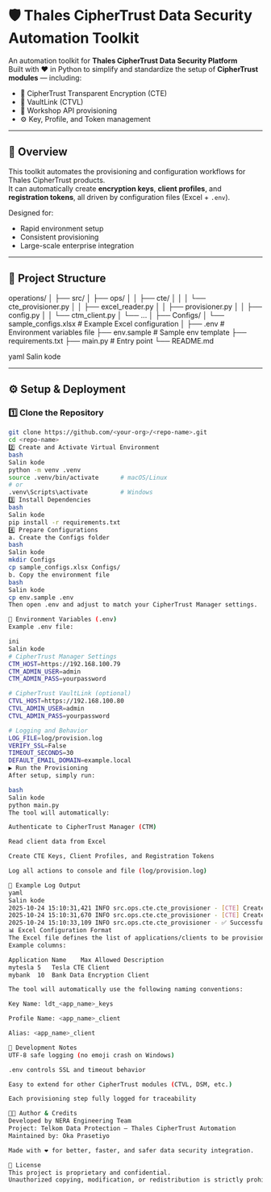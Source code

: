 # 🛡️ Thales CipherTrust Data Security Automation Toolkit

An automation toolkit for **Thales CipherTrust Data Security Platform**  
Built with ❤️ in Python to simplify and standardize the setup of **CipherTrust modules** — including:

- 🔐 CipherTrust Transparent Encryption (CTE)
- 🧩 VaultLink (CTVL)
- 🧰 Workshop API provisioning
- ⚙️ Key, Profile, and Token management

---

## 🚀 Overview

This toolkit automates the provisioning and configuration workflows for Thales CipherTrust products.  
It can automatically create **encryption keys**, **client profiles**, and **registration tokens**, all driven by configuration files (Excel + `.env`).

Designed for:
- Rapid environment setup  
- Consistent provisioning  
- Large-scale enterprise integration  

---

## 🧩 Project Structure

operations/
│
├── src/
│ ├── ops/
│ │ ├── cte/
│ │ │ └── cte_provisioner.py
│ │ ├── excel_reader.py
│ │ ├── provisioner.py
│ │ ├── config.py
│ │ └── ctm_client.py
│ └── ...
│
├── Configs/
│ └── sample_configs.xlsx # Example Excel configuration
│
├── .env # Environment variables file
├── env.sample # Sample env template
├── requirements.txt
├── main.py # Entry point
└── README.md

yaml
Salin kode

---

## ⚙️ Setup & Deployment

### 1️⃣ Clone the Repository

```bash
git clone https://github.com/<your-org>/<repo-name>.git
cd <repo-name>
2️⃣ Create and Activate Virtual Environment
bash
Salin kode
python -m venv .venv
source .venv/bin/activate      # macOS/Linux
# or
.venv\Scripts\activate         # Windows
3️⃣ Install Dependencies
bash
Salin kode
pip install -r requirements.txt
4️⃣ Prepare Configurations
a. Create the Configs folder
bash
Salin kode
mkdir Configs
cp sample_configs.xlsx Configs/
b. Copy the environment file
bash
Salin kode
cp env.sample .env
Then open .env and adjust to match your CipherTrust Manager settings.

🧠 Environment Variables (.env)
Example .env file:

ini
Salin kode
# CipherTrust Manager Settings
CTM_HOST=https://192.168.100.79
CTM_ADMIN_USER=admin
CTM_ADMIN_PASS=yourpassword

# CipherTrust VaultLink (optional)
CTVL_HOST=https://192.168.100.80
CTVL_ADMIN_USER=admin
CTVL_ADMIN_PASS=yourpassword

# Logging and Behavior
LOG_FILE=log/provision.log
VERIFY_SSL=False
TIMEOUT_SECONDS=30
DEFAULT_EMAIL_DOMAIN=example.local
▶️ Run the Provisioning
After setup, simply run:

bash
Salin kode
python main.py
The tool will automatically:

Authenticate to CipherTrust Manager (CTM)

Read client data from Excel

Create CTE Keys, Client Profiles, and Registration Tokens

Log all actions to console and file (log/provision.log)

📜 Example Log Output
yaml
Salin kode
2025-10-24 15:10:31,421 INFO src.ops.cte.cte_provisioner - [CTE] Created CTE key: ldt_myapp_keys
2025-10-24 15:10:31,670 INFO src.ops.cte.cte_provisioner - [CTE] Created registration token for myapp | token: ZZZZZZ
2025-10-24 15:10:33,109 INFO src.ops.cte.cte_provisioner - ✅ Successfully provisioned CTE client: myapp
📊 Excel Configuration Format
The Excel file defines the list of applications/clients to be provisioned.
Example columns:

Application Name	Max Allowed	Description
mytesla	5	Tesla CTE Client
mybank	10	Bank Data Encryption Client

The tool will automatically use the following naming conventions:

Key Name: ldt_<app_name>_keys

Profile Name: <app_name>_client

Alias: <app_name>_client

🧰 Development Notes
UTF-8 safe logging (no emoji crash on Windows)

.env controls SSL and timeout behavior

Easy to extend for other CipherTrust modules (CTVL, DSM, etc.)

Each provisioning step fully logged for traceability

👨‍💻 Author & Credits
Developed by NERA Engineering Team
Project: Telkom Data Protection – Thales CipherTrust Automation
Maintained by: Oka Prasetiyo

Made with ❤️ for better, faster, and safer data security integration.

📄 License
This project is proprietary and confidential.
Unauthorized copying, modification, or redistribution is strictly prohibited.